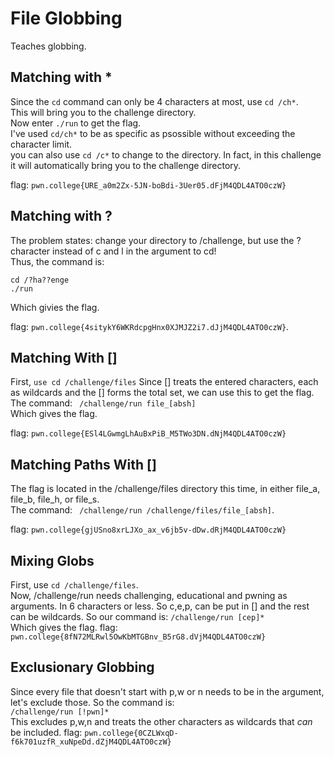 # File Globbing
Teaches globbing.

## Matching with *
Since the `cd` command can only be 4 characters at most, use `cd /ch*`.  
This will bring you to the challenge directory.  
Now enter `./run` to get the flag.  
I've used `cd/ch*` to be as specific as psossible without exceeding the character limit.  
you can also use `cd /c*` to change to the directory. In fact, in this challenge it will automatically bring you to the challenge directory.  

flag: `pwn.college{URE_a0m2Zx-5JN-boBdi-3Uer05.dFjM4QDL4ATO0czW}`

## Matching with ?
The problem states: 
change your directory to /challenge, but use the ? character instead of c and l in the argument to cd!  
Thus, the command is:
```
cd /?ha??enge
./run
```
Which givies the flag.  

flag: `pwn.college{4sitykY6WKRdcpgHnx0XJMJZ2i7.dJjM4QDL4ATO0czW}`. 

## Matching With []
First, `use cd /challenge/files` 
Since [] treats the entered characters, each as wildcards and the [] forms the total set, we can use this to get the flag.  
The command: ` /challenge/run file_[absh]`  
Which gives the flag.

flag: `pwn.college{ESl4LGwmgLhAuBxPiB_M5TWo3DN.dNjM4QDL4ATO0czW}`

## Matching Paths With [] 
The flag is located in the /challenge/files directory this time, in either file_a, file_b, file_h, or file_s.  
The command: ` /challenge/run /challenge/files/file_[absh]`.  

flag: `pwn.college{gjUSno8xrLJXo_ax_v6jb5v-dDw.dRjM4QDL4ATO0czW}`

## Mixing Globs
First, use `cd /challenge/files`.  
Now, /challenge/run needs challenging, educational and pwning as arguments. In 6 characters or less. So c,e,p, can be put in [] and the rest can be wildcards. So our command is: 
`/challenge/run [cep]*`  
Which gives the flag.
flag: `pwn.college{8fN72MLRwl5OwKbMTGBnv_B5rG8.dVjM4QDL4ATO0czW}`

## Exclusionary Globbing
Since every file that doesn't start with p,w or n needs to be in the argument, let's exclude those.
So the command is:  
`/challenge/run [!pwn]*`  
This excludes p,w,n and treats the other characters as wildcards that _can_ be included.
flag: `pwn.college{0CZLWxqD-f6k701uzfR_xuNpeDd.dZjM4QDL4ATO0czW}`



